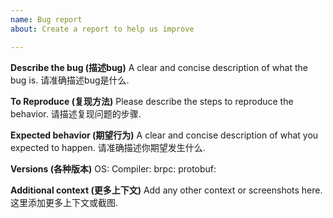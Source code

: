 ```yaml
---
name: Bug report
about: Create a report to help us improve

---
```


**Describe the bug (描述bug)**
A clear and concise description of what the bug is. 请准确描述bug是什么.

**To Reproduce (复现方法)**
Please describe the steps to reproduce the behavior. 请描述复现问题的步骤.

**Expected behavior (期望行为)**
A clear and concise description of what you expected to happen. 请准确描述你期望发生什么.

**Versions (各种版本)**
OS:
Compiler:
brpc:
protobuf:

**Additional context (更多上下文)**
Add any other context or screenshots here. 这里添加更多上下文或截图.
